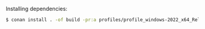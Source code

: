 Installing dependencies:

```bash
$ conan install . -of build -pr:a profiles/profile_windows-2022_x64_Release.conf
```
